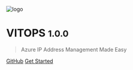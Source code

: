 <!-- _coverpage.md -->

![logo](./images/ipam-logo.png ':size=45%')

# VITOPS <small>1.0.0</small>
> Azure IP Address Management Made Easy

[GitHub](https://github.com/vitops/vitops.github.io)
[Get Started](/README.md)